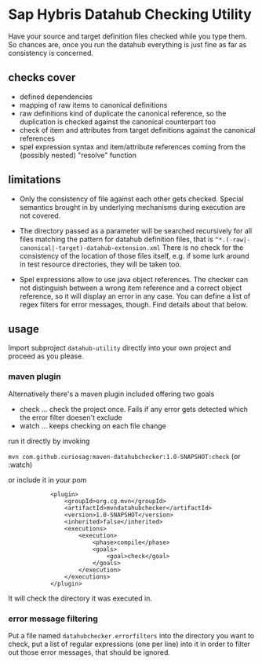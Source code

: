 # Sap Hybris Datahub Checking Utility

Have your source and target definition files checked while you type them. So chances are, once you run the datahub
everything is just fine as far as consistency is concerned.

## checks cover

* defined dependencies
* mapping of raw items to canonical definitions
* raw definitions kind of duplicate the canonical reference, so the duplication is checked against the canonical counterpart too 
* check of item and attributes from target definitions against the canonical references
* spel expression syntax and item/attribute references coming from the (possibly nested) "resolve" function

## limitations

* Only the consistency of file against each other gets checked. Special semantics brought in
by underlying mechanisms during execution are not covered.

* The directory passed as a parameter will be searched recursively for all files matching the pattern for datahub definition files,
that is `^*.(-raw|-canonical|-target)-datahub-extension.xml` There is no check for the consistency of the location of those files 
itself, e.g. if some lurk around in test resource directories, they will be taken too.

* Spel expressions allow to use java object references. The checker can not distinguish between a wrong item reference 
and a correct object reference, so it will display an error in any case. You can define a list of regex filters for error messages, though.
Find details about that below.

## usage

Import subproject `datahub-utility` directly into your own project and proceed as you please.

### maven plugin

Alternatively there's a maven plugin included offering two goals

* check ... check the project once. Fails if any error gets detected which the error filter doesen't exclude
* watch ... keeps checking on each file change

run it directly by invoking

`mvn com.github.curiosag:maven-datahubchecker:1.0-SNAPSHOT:check` (or :watch)

or include it in your pom

 ```
             <plugin>
                 <groupId>org.cg.mvn</groupId>
                 <artifactId>mvndatahubchecker</artifactId>
                 <version>1.0-SNAPSHOT</version>
                 <inherited>false</inherited>
                 <executions>
                     <execution>
                         <phase>compile</phase>
                         <goals>
                             <goal>check</goal>
                         </goals>
                     </execution>
                 </executions>
             </plugin>
```

It will check the directory it was executed in.

### error message filtering

Put a file named `datahubchecker.errorfilters` into the directory you want to check, put a list of regular expressions 
(one per line) into it in order to filter out those error messages, that should be ignored. 
